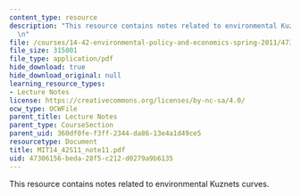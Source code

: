 ```yaml
---
content_type: resource
description: "This resource contains notes related to environmental Kuznets curves.\r\
  \n"
file: /courses/14-42-environmental-policy-and-economics-spring-2011/47306156beda28f5c212d0279a9b6135_MIT14_42S11_note11.pdf
file_size: 315001
file_type: application/pdf
hide_download: true
hide_download_original: null
learning_resource_types:
- Lecture Notes
license: https://creativecommons.org/licenses/by-nc-sa/4.0/
ocw_type: OCWFile
parent_title: Lecture Notes
parent_type: CourseSection
parent_uid: 360df0fe-f3ff-2344-da86-13e4a1d49ce5
resourcetype: Document
title: MIT14_42S11_note11.pdf
uid: 47306156-beda-28f5-c212-d0279a9b6135
---
```

This resource contains notes related to environmental Kuznets curves.
